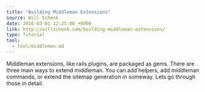 ```yaml
---
title: "Building Middleman Extensions"
source: Will Schenk
date: 2016-03-01 12:25:00 +0000
link: http://willschenk.com/building-middleman-extensions/
type: Tutorial
tool:
  - tool/middleman.md
---
```

Middleman extensions, like rails plugins, are packaged as gems. There are three main ways to extend middleman. You can add helpers, add middleman commands, or extend the sitemap generation in someway. Lets go through those in detail.





